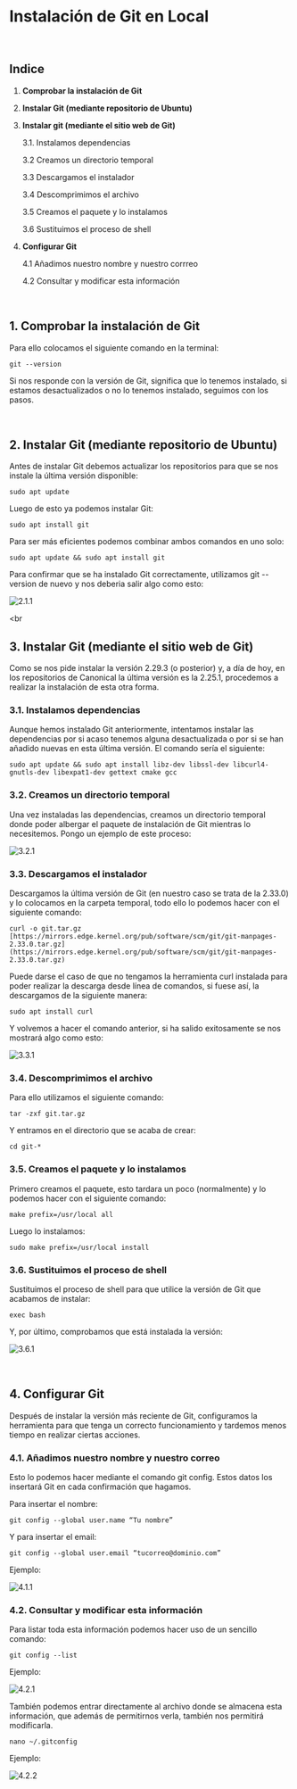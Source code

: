 # Instalación de Git en Local

<br>

## Indice

1. **Comprobar la instalación de Git**
2. **Instalar Git (mediante repositorio de Ubuntu)**
3. **Instalar git (mediante el sitio web de Git)**

    3.1. Instalamos dependencias
    
    3.2 Creamos un directorio temporal

    3.3 Descargamos el instalador
    
    3.4 Descomprimimos el archivo
    
    3.5 Creamos el paquete y lo instalamos

    3.6 Sustituimos el proceso de shell

4. **Configurar Git**

    4.1 Añadimos nuestro nombre y nuestro corrreo

    4.2 Consultar y modificar esta información

<br>

## 1. Comprobar la instalación de Git

Para ello colocamos el siguiente comando en la terminal:

```
git --version
```

Si nos responde con la versión de Git, significa que lo tenemos instalado, si estamos desactualizados o no lo tenemos instalado, seguimos con los pasos.

<br>

## 2. Instalar Git (mediante repositorio de Ubuntu)
Antes de instalar Git debemos actualizar los repositorios para que se nos instale la última versión disponible:

```
sudo apt update
```

Luego de esto ya podemos instalar Git:

```
sudo apt install git
```

Para ser más eficientes podemos combinar ambos comandos en uno solo:

```
sudo apt update && sudo apt install git
```

Para confirmar que se ha instalado Git correctamente, utilizamos git --version de nuevo y nos deberia salir algo como esto:

![2.1.1](https://github.com/GersanCabo/Uso-de-Git/blob/main/img/Instalaci%C3%B3n%20de%20Git/2.1.1.png)

<br

## 3. Instalar Git (mediante el sitio web de Git)
Como se nos pide instalar la versión 2.29.3 (o posterior) y, a día de hoy, en los repositorios de Canonical la última versión es la 2.25.1, procedemos a realizar la instalación de esta otra forma.

### 3.1. Instalamos dependencias
Aunque hemos instalado Git anteriormente, intentamos instalar las dependencias por si acaso tenemos alguna desactualizada o por si se han añadido nuevas en esta última versión. El comando sería el siguiente:

```
sudo apt update && sudo apt install libz-dev libssl-dev libcurl4-gnutls-dev libexpat1-dev gettext cmake gcc
```

### 3.2. Creamos un directorio temporal
Una vez instaladas las dependencias, creamos un directorio temporal donde poder albergar el paquete de instalación de Git mientras lo necesitemos. Pongo un ejemplo de este proceso:

![3.2.1](https://github.com/GersanCabo/Uso-de-Git/blob/main/img/Instalaci%C3%B3n%20de%20Git/3.2.1.png)

### 3.3. Descargamos el instalador
Descargamos la última versión de Git (en nuestro caso se trata de la 2.33.0) y lo colocamos en la carpeta temporal, todo ello lo podemos hacer con el siguiente comando:

```
curl -o git.tar.gz [https://mirrors.edge.kernel.org/pub/software/scm/git/git-manpages-2.33.0.tar.gz](https://mirrors.edge.kernel.org/pub/software/scm/git/git-manpages-2.33.0.tar.gz)
```

Puede darse el caso de que no tengamos la herramienta curl instalada para poder realizar la descarga desde línea de comandos, si fuese así, la descargamos de la siguiente manera:

```
sudo apt install curl
```

Y volvemos a hacer el comando anterior, si ha salido exitosamente se nos mostrará algo como esto:

![3.3.1](https://github.com/GersanCabo/Uso-de-Git/blob/main/img/Instalaci%C3%B3n%20de%20Git/3.2.1.png)

### 3.4. Descomprimimos el archivo
Para ello utilizamos el siguiente comando:

```
tar -zxf git.tar.gz
```

Y entramos en el directorio que se acaba de crear:

```
cd git-*
```

### 3.5. Creamos el paquete y lo instalamos
Primero creamos el paquete, esto tardara un poco (normalmente) y lo podemos hacer con el siguiente comando:

```
make prefix=/usr/local all
```

Luego lo instalamos:

```
sudo make prefix=/usr/local install
```

### 3.6. Sustituimos el proceso de shell
Sustituimos el proceso de shell para que utilice la versión de Git que acabamos de instalar:

```
exec bash
```

Y, por último, comprobamos que está instalada la versión:

![3.6.1](https://github.com/GersanCabo/Uso-de-Git/blob/main/img/Instalaci%C3%B3n%20de%20Git/3.5.1.png)

<br>

## 4. Configurar Git
Después de instalar la versión más reciente de Git, configuramos la herramienta para que tenga un correcto funcionamiento y tardemos menos tiempo en realizar ciertas acciones.

### 4.1. Añadimos nuestro nombre y nuestro correo
Esto lo podemos hacer mediante el comando git config. Estos datos los insertará Git en cada confirmación que hagamos.

Para insertar el nombre:

```
git config --global user.name “Tu nombre”
```

Y para insertar el email:

```
git config --global user.email “tucorreo@dominio.com”
```

Ejemplo:

![4.1.1](https://github.com/GersanCabo/Uso-de-Git/blob/main/img/Instalaci%C3%B3n%20de%20Git/4.1.1.png)

### 4.2. Consultar y modificar esta información
Para listar toda esta información podemos hacer uso de un sencillo comando:

```
git config --list
```

Ejemplo:

![4.2.1](https://github.com/GersanCabo/Uso-de-Git/blob/main/img/Instalaci%C3%B3n%20de%20Git/4.2.1.png)

También podemos entrar directamente al archivo donde se almacena esta información, que además de permitirnos verla, también nos permitirá modificarla.

```
nano ~/.gitconfig
```

Ejemplo:

![4.2.2](https://github.com/GersanCabo/Uso-de-Git/blob/main/img/Instalaci%C3%B3n%20de%20Git/4.2.2.png)